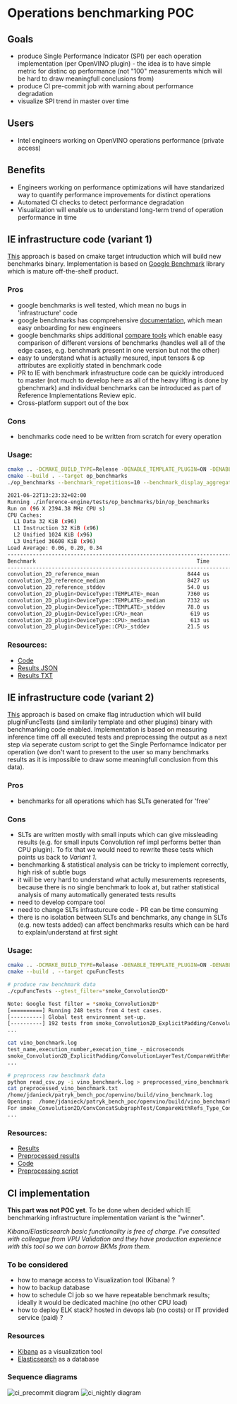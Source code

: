 # Operations benchmarking POC

## Goals
- produce Single Performance Indicator (SPI) per each operation implementation (per OpenVINO plugin) - the idea is to have simple metric for distinc op performance (not "100" measurements which will be hard to draw meaningfull conclusions from)
- produce CI pre-commit job with warning about performance degradation
- visualize SPI trend in master over time

## Users
- Intel engineers working on OpenVINO operations performance (private access)

## Benefits
- Engineers working on performance optimizations will have standarized way to quantify performance improvements for distinct operations
- Automated CI checks to detect performance degradation
- Visualization will enable us to understand long-term trend of operation performance in time

## IE infrastructure code (variant 1)
 [This](https://github.com/jdanieck/openvino/compare/master...convolution_benchmarks) approach is based on cmake target intruduction which will build new benchmarks binary. Implementation is based on [Google Benchmark](https://github.com/google/benchmark) library which is mature off-the-shelf product.
### Pros
- google benchmarks is well tested, which mean no bugs in 'infrastructure' code
- google benchmarks has copmprehensive [documentation](https://github.com/google/benchmark#user-guide), which mean easy onboarding for new engineers
- google benchmarks ships additional [compare tools](https://github.com/google/benchmark/blob/main/docs/tools.md) which enable easy comparison of different versions of benchmarks (handles well all of the edge cases, e.g. benchmark present in one version but not the other)
- easy to understand what is actually mesured, input tensors & op attributes are explicitly stated in benchmark code
- PR to IE with benchmark infrastructure code can be quickly introduced to master (not much to develop here as all of the heavy lifting is done by gbenchmark) and individual benchmarks can be introduced as part of Reference Implementations Review epic.
- Cross-platform support out of the box
### Cons
- benchmarks code need to be written from scratch for every operation
### Usage:
```bash
cmake .. -DCMAKE_BUILD_TYPE=Release -DENABLE_TEMPLATE_PLUGIN=ON -DENABLE_OP_BENCHMARKS=ON 
cmake --build . --target op_benchmarks
./op_benchmarks --benchmark_repetitions=10 --benchmark_display_aggregates_only --benchmark_out_format=json --benchmark_out=approach1_results.json

2021-06-22T13:23:32+02:00
Running ./inference-engine/tests/op_benchmarks/bin/op_benchmarks
Run on (96 X 2394.38 MHz CPU s)
CPU Caches:
  L1 Data 32 KiB (x96)
  L1 Instruction 32 KiB (x96)
  L2 Unified 1024 KiB (x96)
  L3 Unified 36608 KiB (x96)
Load Average: 0.06, 0.20, 0.34
---------------------------------------------------------------------------------------------
Benchmark                                                   Time             CPU   Iterations
---------------------------------------------------------------------------------------------
convolution_2D_reference_mean                            8444 us         8443 us           10
convolution_2D_reference_median                          8427 us         8427 us           10
convolution_2D_reference_stddev                          54.0 us         52.7 us           10
convolution_2D_plugin<DeviceType::TEMPLATE>_mean         7360 us         7360 us           10
convolution_2D_plugin<DeviceType::TEMPLATE>_median       7332 us         7331 us           10
convolution_2D_plugin<DeviceType::TEMPLATE>_stddev       78.0 us         77.9 us           10
convolution_2D_plugin<DeviceType::CPU>_mean               619 us          618 us           10
convolution_2D_plugin<DeviceType::CPU>_median             613 us          612 us           10
convolution_2D_plugin<DeviceType::CPU>_stddev            21.5 us         21.4 us           10

```

### Resources:
- [Code](https://github.com/jdanieck/openvino/compare/master...convolution_benchmarks)
- [Results JSON](approach1_results.json)
- [Results TXT](approach1_results.txt)


## IE infrastructure code (variant 2)
[This](https://github.com/openvinotoolkit/openvino/pull/5122) approach is based on cmake flag intruduction which will build pluginFuncTests (and similarily template and other plugins) binary with benchmarking code enabled. Implementation is based on measuring inference time off all executed tests and preprocessing the output as a next step via seperate custom script to get the Single Perfornamce Indicator per operation (we don't want to present to the user so many benchmarks results as it is impossible to draw some meaningfull conclusion from this data).
### Pros
- benchmarks for all operations which has SLTs generated for 'free'
### Cons
- SLTs are written mostly with small inputs which can give missleading results (e.g. for small inputs Convolution ref impl performs better than CPU plugin). To fix that we would need to rewrite these tests which points us back to *Variant 1*.
- benchmarking & statistical analysis can be tricky to implement correctly, high risk of subtle bugs
- it will be very hard to understand what actully mesurements represents, because there is no single benchmark to look at, but rather statistical analysis of many automatically generated tests results
- need to develop compare tool
- need to change SLTs infrasturcure code - PR can be time consuming
- there is no isolation between SLTs and benchmarks, any change in SLTs (e.g. new tests added) can affect benchmarks results which can be hard to explain/understand at first sight
### Usage:
```bash
cmake .. -DCMAKE_BUILD_TYPE=Release -DENABLE_TEMPLATE_PLUGIN=ON -DENABLE_TESTS=ON -DPERFORMACE_BENCHMARK=ON 
cmake --build . --target cpuFuncTests

# produce raw benchmark data
./cpuFuncTests --gtest_filter=*smoke_Convolution2D*

Note: Google Test filter = *smoke_Convolution2D*
[==========] Running 248 tests from 4 test cases.
[----------] Global test environment set-up.
[----------] 192 tests from smoke_Convolution2D_ExplicitPadding/ConvolutionLayerTest
...

cat vino_benchmark.log 
test_name,execution_number,execution_time_-_microseconds
smoke_Convolution2D_ExplicitPadding/ConvolutionLayerTest/CompareWithRefs_IS__1_3_30_30__K_3_3__S_1_1__PB_0_0__PE_0_0__D__1_1__O_1_AP_explicit_netPRC_FP32_inPRC_UNSPECIFIED_outPRC_UNSPECIFIED_inL_ANY_outL_ANY_trgDev_CPU,100,"2644,2200,2427,2082,1431,1879,2509,1265,3134,958,1156,200,453,572,960,796,291,532,910,1522,428,177,671,1033,482,986,1083,428,461,1206,342,220,414,790,873,410,246,857,768,172,266,185,229,251,178,228,280,882,178,300,357,205,319,143,912,332,105,148,143,119,100,149,212,94,496,596,460,537,132,385,185,666,1078,223,1029,463,975,741,376,127,214,468,1349,159,483,490,466,115,89,936,231,572,694,211,546,555,101,241,129,513"
...

# preprocess raw benchmark data
python read_csv.py -i vino_benchmark.log > preprocessed_vino_benchmark.txt
cat preprocessed_vino_benchmark.txt
/home/jdanieck/patryk_bench_poc/openvino/build/vino_benchmark.log
Opening:  /home/jdanieck/patryk_bench_poc/openvino/build/vino_benchmark.log
For smoke_Convolution2D/ConvConcatSubgraphTest/CompareWithRefs_Type_Convolution_IS__1_64_16_16__K_3_3__S_2_2__PB_1_1__PE_1_1__D__1_1__O_32_G_1_AP_explicit__inFmts_cpu_nChw16c_outFmts_cpu_nChw16c_primitive_jit_avx512_axis_1 (exec no: 100)  stat: (min 94, max 2509, mean 597.3645833333334, median 460.5):
...
```

### Resources:
- [Results](approach2_results.csv)
- [Preprocessed results](approach2_preprocessed_results.txt)
- [Code](https://github.com/openvinotoolkit/openvino/pull/5122)
- [Preprocessing script](https://gitlab.devtools.intel.com/pelszkow/openvino-slt-benchmark-poc)



## CI implementation
**This part was not POC yet**. To be done when decided which IE benchmarking infrastructure implementation variant is the "winner".

*Kibana/Elasticsearch basic functionality is free of charge. I've consulted with colleague from VPU Validation and they have production experience with this tool so we can borrow BKMs from them.*

### To be considered
- how to manage access to Visualization tool (Kibana) ?
- how to backup database
- how to schedule CI job so we have repeatable benchmark results; ideally it would be dedicated machine (no other CPU load)
- how to deploy ELK stack? hosted in devops lab (no costs) or IT provided service (paid) ?

### Resources
- [Kibana](https://www.elastic.co/kibana) as a visualization tool      
- [Elasticsearch](https://www.elastic.co/elasticsearch/) as a database

### Sequence diagrams
![ci_precommit diagram](ci_precommit.svg)
![ci_nightly diagram](ci_nightly.svg)